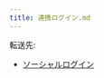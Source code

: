 ```yaml
---
title: 連携ログイン.md
---
```

<div>

転送先:

-   [ソーシャルログイン](/%E3%82%BD%E3%83%BC%E3%82%B7%E3%83%A3%E3%83%AB%E3%83%AD%E3%82%B0%E3%82%A4%E3%83%B3 "ソーシャルログイン")

</div>

<div>

</div>
